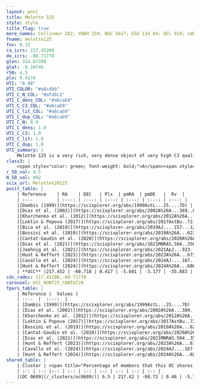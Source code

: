 ```yaml
---
layout: post
title: Melotte 125
style: style
title_flag: true
more_names: Collinder 282; VDBH 159; NGC 5617; ESO 134 04; OCL 919; vdBergh-Hagen 159; MWSC 2223
fname: melotte125
fov: 0.15
ra_icrs: 217.45208
de_icrs: -60.71778
glon: 314.67288
glat: -0.10745
r50: 4.5
plx: 0.4174
UTI: "0.98"
UTI_COLOR: "#a8cdbb"
UTI_C_N_COL: "#afdbc2"
UTI_C_dens_COL: "#a6cab9"
UTI_C_C3_COL: "#a6cab9"
UTI_C_lit_COL: "#a6cab9"
UTI_C_dup_COL: "#a6cab9"
UTI_C_N: 0.9
UTI_C_dens: 1.0
UTI_C_C3: 1.0
UTI_C_lit: 1.0
UTI_C_dup: 1.0
UTI_summary: |
    Melotte 125 is a very rich, very dense object of very high C3 quality. It is very well-studied in the literature. This object shares a very small percentage of members with a later reported entry.
class3: |
    <span style="color: green; font-weight: bold;">A</span><span style="color: green; font-weight: bold;">A</span>
r_50_val: 4.5
N_50_val: 492
scix_url: Melotte%20125
posit_table: |
    | Reference    | RA    | DEC   | Plx  | pmRA  | pmDE   |  Rv  |
    | :---         | :---: | :---: | :---: | :---: | :---: | :---: |
    |[Dambis (1999)](https://scixplorer.org/abs/1999AstL...25....7D) | 217.433 | -60.712 | -- | -- | -- | -- |
    |[Dias et al. (2002)](https://scixplorer.org/abs/2002A%26A...389..871D) | 217.433 | -60.712 | -- | -4.36 | -5.39 | -38.63 |
    |[Kharchenko et al. (2012)](https://scixplorer.org/abs/2012A%26A...543A.156K) | 217.447 | -60.715 | -- | -2.9 | -3.0 | -- |
    |[Loktin & Popova (2017)](https://scixplorer.org/abs/2017AstBu..72..257L) | 217.44 | -60.713 | -- | -1.794 | -6.146 | -35.8 |
    |[Bica et al. (2019)](https://scixplorer.org/abs/2019AJ....157...12B) | 217.414 | -60.716 | -- | -- | -- | -- |
    |[Bossini et al. (2019)](https://scixplorer.org/abs/2019A%26A...623A.108B) | 217.452 | -60.719 | -- | -- | -- | -- |
    |[Cantat-Gaudin et al. (2020)](https://scixplorer.org/abs/2020A%26A...640A...1C) | 217.452 | -60.719 | 0.4 | -5.641 | -3.172 | -- |
    |[Dias et al. (2021)](https://scixplorer.org/abs/2021MNRAS.504..356D) | 217.45 | -60.72 | 0.401 | -5.641 | -3.171 | -35.135 |
    |[Jaehnig et al. (2021)](https://scixplorer.org/abs/2021ApJ...923..129J) | 217.453 | -60.714 | 0.432 | -5.645 | -3.157 | -- |
    |[Hunt & Reffert (2023)](https://scixplorer.org/abs/2023A%26A...673A.114H) | 217.441 | -60.712 | 0.421 | -5.682 | -3.177 | -37.293 |
    |[Cavallo et al. (2024)](https://scixplorer.org/abs/2024AJ....167...12C) | 217.451 | -60.72 | 0.422 | -- | -- | -- |
    |[Hunt & Reffert (2024)](https://scixplorer.org/abs/2024A%26A...686A..42H) | 217.441 | -60.712 | 0.421 | -5.682 | -3.177 | -37.293 |
    | **UCC** |217.452 | -60.718 | 0.417 | -5.681 | -3.177 | -35.883 | 
cds_radec: 217.45208,-60.71778
carousel: UCC_HUNT23_CANTAT20
fpars_table: |
    | Reference |  Values |
    | :---  |  :---:  |
    | [Dambis (1999)](https://scixplorer.org/abs/1999AstL...25....7D) | `E_B-V_=0.53, DM0=10.6, log_age_=7.5` |
    | [Dias et al. (2002)](https://scixplorer.org/abs/2002A%26A...389..871D) | `E(B-V)=0.48, Dist=2000.0, Age=7.9, [Fe/H]=-0.18` |
    | [Kharchenko et al. (2012)](https://scixplorer.org/abs/2012A%26A...543A.156K) | `e_bv=0.5, distance=1769, log_age=8.25` |
    | [Loktin & Popova (2017)](https://scixplorer.org/abs/2017AstBu..72..257L) | `E(B-V)=0.483, Dmod=10.937, logt=7.923` |
    | [Bossini et al. (2019)](https://scixplorer.org/abs/2019A%26A...623A.108B) | `AV=1.592, Dist=11.657, logA=8.14, Fe/H=-0.18` |
    | [Cantat-Gaudin et al. (2020)](https://scixplorer.org/abs/2020A%26A...640A...1C) | `AVNN=1.55, DMNN=11.75, AgeNN=8.02` |
    | [Dias et al. (2021)](https://scixplorer.org/abs/2021MNRAS.504..356D) | `Av=1.743, Dist=1983, logage=8.046, [Fe/H]=0.064` |
    | [Hunt & Reffert (2023)](https://scixplorer.org/abs/2023A%26A...673A.114H) | `AV50=1.664, diffAV50=0.932, MOD50=11.689, logAge50=7.819` |
    | [Cavallo et al. (2024)](https://scixplorer.org/abs/2024AJ....167...12C) | `AV50=1.75, dMod50=11.5, logAge50=8.3, [Fe/H]50=0.1` |
    | [Hunt & Reffert (2024)](https://scixplorer.org/abs/2024A%26A...686A..42H) | `MassJ=2542.29` |
shared_table: |
    | Cluster | <span title="Percentage of members that this OC shares with the ones listed">%</span>   | RA   | DEC   | Plx   | pmRA  | pmDE  | Rv | UTI |
    | :-: | :-: |:-: | :-: | :-: | :-: | :-: | :-: | :-: |
    |[OC 0609](/_clusters/oc0609/)| 6.5 | 217.42 | -60.72 | 0.46 | -5.71 | -3.23 | -35.54 |0.06 |
---
```

